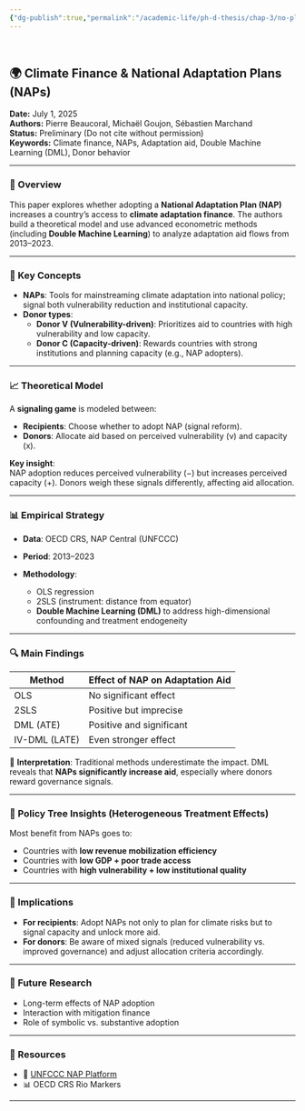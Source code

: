```yaml
---
{"dg-publish":true,"permalink":"/academic-life/ph-d-thesis/chap-3/no-plan-no-aid-the-effects-of-national-adaptation-plan-implementation-on-received-adaptation-aid/"}
---
```


 
## 🌍 Climate Finance & National Adaptation Plans (NAPs)

**Date:** July 1, 2025  
**Authors:** Pierre Beaucoral, Michaël Goujon, Sébastien Marchand  
**Status:** Preliminary (Do not cite without permission)  
**Keywords:** Climate finance, NAPs, Adaptation aid, Double Machine Learning (DML), Donor behavior

---

### 📌 Overview

This paper explores whether adopting a **National Adaptation Plan (NAP)** increases a country’s access to **climate adaptation finance**. The authors build a theoretical model and use advanced econometric methods (including **Double Machine Learning**) to analyze adaptation aid flows from 2013–2023.

---
### 🧠 Key Concepts

- **NAPs**: Tools for mainstreaming climate adaptation into national policy; signal both vulnerability reduction and institutional capacity.
- **Donor types**:
    - **Donor V (Vulnerability-driven)**: Prioritizes aid to countries with high vulnerability and low capacity.
    - **Donor C (Capacity-driven)**: Rewards countries with strong institutions and planning capacity (e.g., NAP adopters).

---

### 📈 Theoretical Model

A **signaling game** is modeled between:
- **Recipients**: Choose whether to adopt NAP (signal reform).
- **Donors**: Allocate aid based on perceived vulnerability (ν) and capacity (x).

**Key insight**:  
NAP adoption reduces perceived vulnerability (−) but increases perceived capacity (+). Donors weigh these signals differently, affecting aid allocation.

---

### 📊 Empirical Strategy

- **Data**: OECD CRS, NAP Central (UNFCCC)
    
- **Period**: 2013–2023
    
- **Methodology**:
    
    - OLS regression
    - 2SLS (instrument: distance from equator)
    - **Double Machine Learning (DML)** to address high-dimensional confounding and treatment endogeneity

---

### 🔍 Main Findings

| Method        | Effect of NAP on Adaptation Aid |
| ------------- | ------------------------------- |
| OLS           | No significant effect           |
| 2SLS          | Positive but imprecise          |
| DML (ATE)     | Positive and significant        |
| IV-DML (LATE) | Even stronger effect            |

🧠 **Interpretation**: Traditional methods underestimate the impact. DML reveals that **NAPs significantly increase aid**, especially where donors reward governance signals.

---

### 🧭 Policy Tree Insights (Heterogeneous Treatment Effects)

Most benefit from NAPs goes to:

- Countries with **low revenue mobilization efficiency**
- Countries with **low GDP + poor trade access**
- Countries with **high vulnerability + low institutional quality**

---

### 🧩 Implications

- **For recipients**: Adopt NAPs not only to plan for climate risks but to signal capacity and unlock more aid.
- **For donors**: Be aware of mixed signals (reduced vulnerability vs. improved governance) and adjust allocation criteria accordingly.

---

### 🧪 Future Research

- Long-term effects of NAP adoption
- Interaction with mitigation finance
- Role of symbolic vs. substantive adoption

---

### 🔗 Resources

- 📑 [UNFCCC NAP Platform](https://napcentral.org/submitted-NAPs)
- 📊 OECD CRS Rio Markers

---